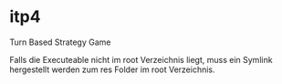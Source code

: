 # itp4
Turn Based Strategy Game

Falls die Executeable nicht im root Verzeichnis liegt, muss ein Symlink hergestellt werden zum res Folder im root Verzeichnis.
